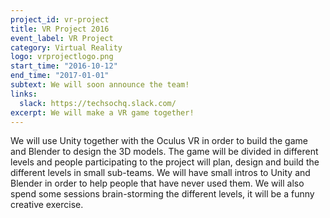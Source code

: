 ```yaml
---
project_id: vr-project
title: VR Project 2016
event_label: VR Project 
category: Virtual Reality
logo: vrprojectlogo.png
start_time: "2016-10-12"
end_time: "2017-01-01"
subtext: We will soon announce the team!
links:
  slack: https://techsochq.slack.com/
excerpt: We will make a VR game together!
---
```



We will use Unity together with the Oculus VR in order to build the game and Blender to design the 3D models.
The game will be divided in different levels and people participating to the project will plan, design and build the different levels in small sub-teams. 
We will have small intros to Unity and Blender in order to help people that have never used them. We will also spend some sessions brain-storming the different levels, it will be a funny creative exercise. 
